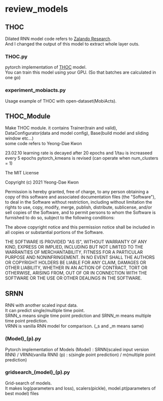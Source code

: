 # review_models
## THOC
Dilated RNN model code refers to [Zalando Research](https://github.com/zalandoresearch/pytorch-dilated-rnn).   
And I changed the output of this model to extract whole layer outs.   
   
### THOC.py
pytorch implementation of [THOC](https://proceedings.neurips.cc/paper/2020/file/97e401a02082021fd24957f852e0e475-Paper.pdf) model.   
You can train this model using your GPU. (So that batches are calculated in one go)   
   
### experiment_mobiacts.py
Usage example of THOC with open-dataset(MobiActs).   
   
## THOC_Module
Make THOC module. it contains Trainer(train and valid), DataConfigurator(data and model config), Base(build model and sliding window etc...)   
some code refers to Yeong-Dae Kwon

23.02.10
learning rate is decayed after 20 epochs and 1/tau is increaseed every 5 epochs
pytorch_kmeans is revised (can operate when num_clusters = 1)

The MIT License

Copyright (c) 2021 Yeong-Dae Kwon

Permission is hereby granted, free of charge, to any person obtaining a copy
of this software and associated documentation files (the "Software"), to deal
in the Software without restriction, including without limitation the rights
to use, copy, modify, merge, publish, distribute, sublicense, and/or sell
copies of the Software, and to permit persons to whom the Software is
furnished to do so, subject to the following conditions:

The above copyright notice and this permission notice shall be included in
all copies or substantial portions of the Software.



THE SOFTWARE IS PROVIDED "AS IS", WITHOUT WARRANTY OF ANY KIND, EXPRESS OR
IMPLIED, INCLUDING BUT NOT LIMITED TO THE WARRANTIES OF MERCHANTABILITY,
FITNESS FOR A PARTICULAR PURPOSE AND NONINFRINGEMENT. IN NO EVENT SHALL THE
AUTHORS OR COPYRIGHT HOLDERS BE LIABLE FOR ANY CLAIM, DAMAGES OR OTHER
LIABILITY, WHETHER IN AN ACTION OF CONTRACT, TORT OR OTHERWISE, ARISING FROM,
OUT OF OR IN CONNECTION WITH THE SOFTWARE OR THE USE OR OTHER DEALINGS IN
THE SOFTWARE.

## SRNN   
RNN with another scaled input data.   
It can predict single/multiple time point.   
SRNN_s means single time point prediction and SRNN_m means multiple time point prediction.   
VRNN is vanilla RNN model for comparison. (_s and _m means same)

### (Model)_(p).py   
Pytorch implementation of Models
(Model) : SRNN(scaled input version RNN) / VRNN(vanilla RNN)
(p) : s(single point prediction) / m(multiple point prediction)

### gridsearch_(model)_(p).py
Grid-search of models.   
It makes log(parameters and loss), scalers(pickle), model.pt(parameters of best model) files
